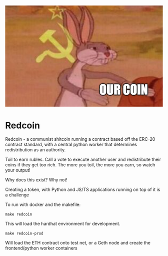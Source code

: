 ![comrade](https://github.com/bblease/redcoin/blob/master/memes/our_coin.png)

# Redcoin
Redcoin - a communist shitcoin running a contract based off the ERC-20 contract standard, with a central python worker that determines redistribution as an authority. 

Toil to earn rubles. Call a vote to execute another user and redistribute their coins if they get too rich. The more you toil, the more you earn, so watch your output!

Why does this exist? Why not!

Creating a token, with Python and JS/TS applications running on top of it is a challenge

To run with docker and the makefile: 

```
make redcoin
```
This will load the hardhat environment for development.

```
make redcoin-prod
```
Will load the ETH contract onto test net, or a Geth node and create the frontend/python worker containers
